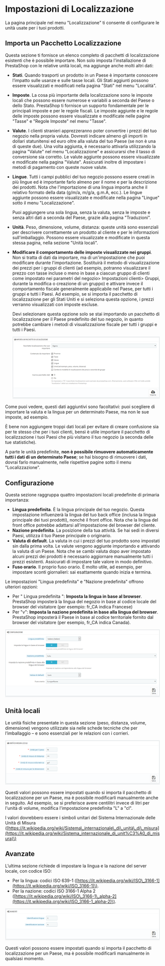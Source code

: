# Impostazioni di Localizzazione

La pagina principale nel menu "Localizzazione" ti consente di configurare le unità usate per i tuoi prodotti.

## Importa un Pacchetto Localizzazione <a id="ImpostazionidiLocalizzazione-ImportaunPacchettoLocalizzazione"></a>

Questa sezione ti fornisce un elenco completo di pacchetti di localizzazione esistenti che è possibile importare. Non solo imposta l'installazione di PrestaShop con le relative unità locali, ma aggiunge anche molti altri dati:

* **Stati**. Quando trasporti un prodotto in un Paese è importante conoscere l’impatto sulle usanze e sulle tasse locali. Gli Stati aggiunti possono essere visualizzati e modificati nella pagina "Stati" nel menu "Località".
* **Imposte**. La cosa più importante della localizzazione sono le imposte locali che possono essere numerose e variabili a seconda del Paese o dello Stato. PrestaShop ti fornisce un supporto fondamentale per le principali imposte e per le regole fiscali. Le imposte aggiunte e le regole delle imposte possono essere visualizzate e modificate nelle pagine "Tasse" e "Regole Imposte" nel menu "Tasse".
* **Valute**. I clienti stranieri apprezzeranno poter convertire i prezzi del tuo negozio nella propria valuta. Dovresti indicare almeno gli importi in dollari statunitensi ed euro oltre alla valuta del tuo Paese \(se non è una di queste due\). Una volta aggiunta, è necessario attivarla utilizzando la pagina "Valute" nel menu "Localizzazione" e assicurarsi che il tasso di conversione sia corretto. Le valute aggiunte possono essere visualizzate e modificate nella pagina "Valute". Assicurati inoltre di impostare i metodi di pagamento con queste nuove valute.
* **Lingue**. Tutti i campi pubblici del tuo negozio possono essere creati in più lingue ed è importante farlo almeno per il nome e per la descrizione dei prodotti. Nota che l'importazione di una lingua importa anche il relativo formato della data \(g/m/a, m/g/a, g.m.A, ecc.\). Le lingue aggiunte possono essere visualizzate e modificate nella pagina "Lingue" sotto il menu "Localizzazione".

  Puoi aggiungere una sola lingua, senza la valuta, senza le imposte e senza altri dati a seconda del Paese, grazie alla pagina "Traduzioni".

* **Unità**. Peso, dimensione, volume, distanza: queste unità sono essenziali per descrivere correttamente un prodotto al cliente e per le informazioni sull'imballaggio. Possono essere visualizzate e modificate in questa stessa pagina, nella sezione "Unità locali".
* **Modificare il comportamento delle imposte visualizzate nei gruppi**. Non si tratta di dati da importare, ma di un'impostazione che puoi modificare durante l'importazione. Sostituirà il metodo di visualizzazione dei prezzi per i gruppi di clienti \(ad esempio, potranno visualizzare il prezzo con tasse incluse o meno in base a ciascun gruppo di clienti come impostato nei parametri del negozio&gt; Impostazioni clienti&gt; Gruppi, durante la modifica o creazione di un gruppo\) e attivare invece il comportamento fiscale generalmente applicabile nel Paese, per tutti i gruppi e tutti i Paesi. Ad esempio, se si importa il pacchetto di localizzazione per gli Stati Uniti e si seleziona questa opzione, i prezzi verranno visualizzati con imposte escluse.

  Devi selezionare questa opzione solo se stai importando un pacchetto di localizzazione per il Paese predefinito del tuo negozio, in quanto potrebbe cambiare i metodi di visualizzazione fiscale per tutti i gruppi e tutti i Paesi.

  ![](../../../../.gitbook/assets/54267109.png)

Come puoi vedere, questi dati aggiuntivi sono facoltativi: puoi scegliere di importare la valuta e la lingua per un determinato Paese, ma non le sue imposte, ad esempio.

È bene non aggiungere troppi dati locali per evitare di creare confusione sia per te stesso che per i tuoi clienti, bensì è utile importare il pacchetto di localizzazione i tuoi Paesi che più visitano il tuo negozio \(a seconda delle tue statistiche\).

A parte le unità predefinite, **non è possibile rimuovere automaticamente tutti i dati di un determinato Paese**; se hai bisogno di rimuovere i dati, dovrai farlo manualmente, nelle rispettive pagine sotto il menu "Localizzazione".

## Configurazione <a id="ImpostazionidiLocalizzazione-Configurazione"></a>

Questa sezione raggruppa quattro impostazioni locali predefinite di primaria importanza:

* **Lingua predefinita**. È la lingua principale del tuo negozio. Questa impostazione influenzerà la lingua del tuo back office \(inclusa la lingua principale dei tuoi prodotti\), nonché il front office. Nota che la lingua del front office potrebbe adattarsi all'impostazione del browser del cliente.
* **Nazione predefinita**. La posizione della tua attività. Se hai sedi in diversi Paesi, utilizza il tuo Paese principale o originario.
* **Valuta di default**. La valuta in cui i prezzi del tuo prodotto sono impostati sin dalla prima volta. Le valute vengono aggiunte importando e attivando la valuta di un Paese. Nota che se cambi valuta dopo aver impostato alcuni prezzi dei prodotti è necessario aggiornare manualmente tutti i prezzi esistenti. Assicurati di impostare tale valore in modo definitivo. 
* **Fuso orario**. Il proprio fuso orario. È molto utile, ad esempio, per impostare sconti giornalieri: sai esattamente quando inizia e termina. 

Le impostazioni "Lingua predefinita" e "Nazione predefinita" offrono ulteriori opzioni:

* Per " Lingua predefinita ": **Imposta la lingua in base al browser**. PrestaShop imposterà la lingua del negozio in base al codice locale del browser del visitatore \(per esempio: fr\_CA indica Francese\)
* Per "v": **Imposta la nazione predefinita in base alla lingua del browser**. PrestaShop imposterà il Paese in base al codice territoriale fornito dal browser del visitatore \(per esempio, fr\_CA indica Canada\).

![](../../../../.gitbook/assets/54267110.png)

## Unità locali <a id="ImpostazionidiLocalizzazione-Unit&#xE0;locali"></a>

Le unità fisiche presentate in questa sezione \(peso, distanza, volume, dimensione\) vengono utilizzate sia nelle schede tecniche che per l’imballaggio – e sono essenziali per le relazioni con i corrieri.

![](../../../../.gitbook/assets/54267111.png)

Questi valori possono essere impostati quando si importa il pacchetto di localizzazione per un Paese, ma è possibile modificarli manualmente anche in seguito. Ad esempio, se si preferisce avere centilitri invece di litri per l'unità di volume, modifica l'impostazione predefinita "L" a "cl".

I valori dovrebbero essere i simboli unitari del Sistema Internazionale delle Unità di Misura \([https://it.wikipedia.org/wiki/Sistema\_internazionale\_di\_unità\_di\_misura](https://it.wikipedia.org/wiki/Sistema_internazionale_di_unit%C3%A0_di_misura)\)

## Avanzate <a id="ImpostazionidiLocalizzazione-Avanzate"></a>

L’ultima sezione richiede di impostare la lingua e la nazione del server locale, con codice ISO:

* Per la lingua: codici ISO 639-1 \([https://it.wikipedia.org/wiki/ISO\_3166-1](https://it.wikipedia.org/wiki/ISO_3166-1)\).
* Per la nazione: codici ISO 3166-1 Alpha 2 \([https://it.wikipedia.org/wiki/ISO\_3166-1\_alpha-2](https://it.wikipedia.org/wiki/ISO_3166-1_alpha-2)\).

![](../../../../.gitbook/assets/54267112.png)

Questi valori possono essere impostati quando si importa il pacchetto di localizzazione per un Paese, ma è possibile modificarli manualmente in qualsiasi momento.

